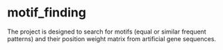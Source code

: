 # motif_finding
The project is designed to search for motifs (equal or similar frequent patterns) and their position weight matrix from artificial gene sequences.
